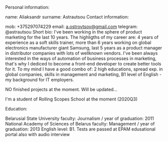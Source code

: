 Personal information:

name: Aliaksandr
surname: Astrautsou
Contact information:

mob: +375297074229
email: a.ostrovtsov@gmail.com
telegram: @astrautsou
Short bio:
I've been working in the sphere of product marketing for the last 10 years.
The highligths of my career are: 4 years of experience as a soft skills trainer,
more than 6 years working on global electronics manufacturer giant Samsung,
last 5 years as a product manager in distributor companies with lots of wellknown vendors.
I've been always interested in the ways of automation of business processes in marketing,
that's why I dediced to become a front-end developer to create better tools for it.
To my mind I have a good combo of: 2 high educations, spread exp. in global companies,
skills in management and marketing, B1 level of English - my background for IT employers.

NO finished projects at the moment.
Will be updated...

I'm a student of Rolling Scopes School at the moment (2020Q3)

Education:

Belarusial State University
faculty: Journalism / year of graduation: 2011
National Academy of Sciences of Belarus
faculty: Management / year of graduation: 2013
English level: B1.
Tests are passed at EPAM edusational portal also with audio interview
